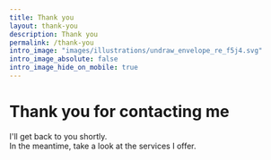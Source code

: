 ```yaml
---
title: Thank you
layout: thank-you
description: Thank you
permalink: /thank-you
intro_image: "images/illustrations/undraw_envelope_re_f5j4.svg"
intro_image_absolute: false
intro_image_hide_on_mobile: true
---
```


# Thank you for contacting me

I'll get back to you shortly.\
In the meantime, take a look at the services I offer.